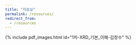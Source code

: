 ```yaml
---
title: "자료실"
permalink: /resources/
redirect_from:
  - /resources
---
```

<!-- below iframe works -->
<!-- <body>
<iframe src="/files/1차-XRD_기본_이해-김창수.pdf#toolbar=0" width="120%" height="600px" style="border: none;"></iframe> -->

<!-- <script>
        $('#iframe').ready(function() {
           setTimeout(function() {
              $('#iframe').contents().find('#download').remove();
           }, 100);
        });
</script>> -->

<!-- <script>
        document.getElementById('iframe').addEventListener('load', function() {
          const iframeDocument = this.contentDocument;
          if (iframeDocument) {
            iframeDocument.addEventListener('contextmenu', function(e) {
              e.preventDefault();
            });
          }
        });
    </script> -->

<!-- below works -->
<!-- <script>
  document.addEventListener('contextmenu', (e) => {
    const inPdf =
      e.target.closest('#viewerContainer') || e.target.closest('.pdfViewer');
    if (inPdf) e.preventDefault();
  }, { capture: true });

  document.addEventListener('keydown', (e) => {
    const k = (e.key || '').toLowerCase();
    if ((e.metaKey || e.ctrlKey) && (k === 'p' || k === 's')) {
      e.preventDefault(); e.stopPropagation();
    }
  }, { capture: true });
</script>
</body> -->

{% include pdf_images.html id="1차-XRD_기본_이해-김창수" %}
